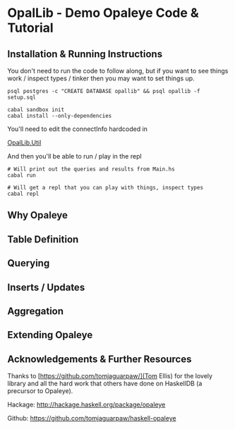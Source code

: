 # OpalLib - Demo Opaleye Code & Tutorial

## Installation & Running Instructions

You don't need to run the code to follow along, but if you want to see things
work / inspect types / tinker then you may want to set things up.

```
psql postgres -c "CREATE DATABASE opallib" && psql opallib -f setup.sql

cabal sandbox init
cabal install --only-dependencies
```

You'll need to edit the connectInfo hardcoded in

[OpalLib.Util](OpalLib/Util.hs)

And then you'll be able to run / play in the repl

```
# Will print out the queries and results from Main.hs
cabal run 

# Will get a repl that you can play with things, inspect types
cabal repl
```

## Why Opaleye

## Table Definition

## Querying

## Inserts / Updates

## Aggregation

## Extending Opaleye

## Acknowledgements & Further Resources

Thanks to [https://github.com/tomjaguarpaw/](Tom Ellis) for the lovely library
and all the hard work that others have done on HaskellDB (a precursor to
Opaleye).

Hackage: http://hackage.haskell.org/package/opaleye

Github:  https://github.com/tomjaguarpaw/haskell-opaleye

